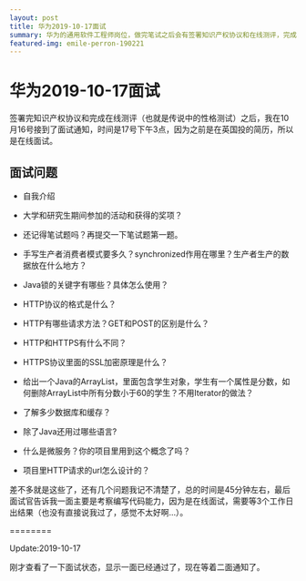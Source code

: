 ```yaml
---
layout: post
title: 华为2019-10-17面试
summary: 华为的通用软件工程师岗位，做完笔试之后会有签署知识产权协议和在线测评，完成之后就会有面试通知了。
featured-img: emile-perron-190221
---
```


# 华为2019-10-17面试

签署完知识产权协议和完成在线测评（也就是传说中的性格测试）之后，我在10月16号接到了面试通知，时间是17号下午3点，因为之前是在英国投的简历，所以是在线面试。

## 面试问题

- 自我介绍

- 大学和研究生期间参加的活动和获得的奖项？

- 还记得笔试题吗？再提交一下笔试题第一题。

- 手写生产者消费者模式要多久？synchronized作用在哪里？生产者生产的数据放在什么地方？

- Java锁的关键字有哪些？具体怎么使用？

- HTTP协议的格式是什么？

- HTTP有哪些请求方法？GET和POST的区别是什么？

- HTTP和HTTPS有什么不同？

- HTTPS协议里面的SSL加密原理是什么？

- 给出一个Java的ArrayList，里面包含学生对象，学生有一个属性是分数，如何删除ArrayList中所有分数小于60的学生？不用Iterator的做法？

- 了解多少数据库和缓存？

- 除了Java还用过哪些语言?

- 什么是微服务？你的项目里用到这个概念了吗？

- 项目里HTTP请求的url怎么设计的？

差不多就是这些了，还有几个问题我记不清楚了，总的时间是45分钟左右，最后面试官告诉我一面主要是考察编写代码能力，因为是在线面试，需要等3个工作日出结果（也没有直接说我过了，感觉不太好啊...）。

========

Update:2019-10-17

刚才查看了一下面试状态，显示一面已经通过了，现在等着二面通知了。

